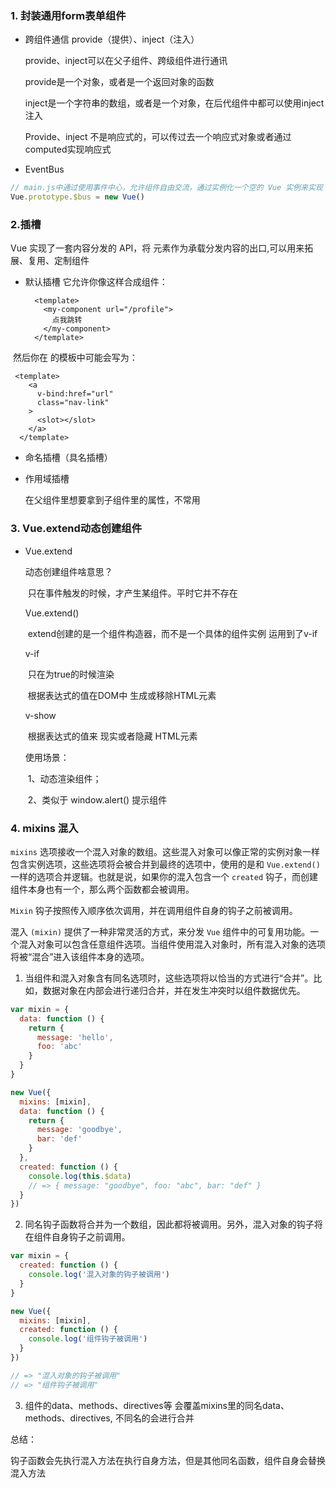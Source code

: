### 1. 封装通用form表单组件

- 跨组件通信 provide（提供）、inject（注入）

  provide、inject可以在父子组件、跨级组件进行通讯

  provide是一个对象，或者是一个返回对象的函数

  inject是一个字符串的数组，或者是一个对象，在后代组件中都可以使用inject注入

  Provide、inject 不是响应式的，可以传过去一个响应式对象或者通过computed实现响应式
- EventBus

```js
// main.js中通过使用事件中心，允许组件自由交流，通过实例化一个空的 Vue 实例来实现
Vue.prototype.$bus = new Vue()
```

### 2.插槽

Vue 实现了一套内容分发的 API，将 <slot> 元素作为承载分发内容的出口,可以用来拓展、复用、定制组件

- 默认插槽
  它允许你像这样合成组件：

  ```vue
    <template>
      <my-component url="/profile">
        点我跳转
      </my-component>
    </template>
  ```

​        然后你在 <my-component> 的模板中可能会写为：


  ```vue
   <template>
      <a
        v-bind:href="url"
        class="nav-link"
      >
        <slot></slot>
      </a>
    </template>
  ```
  - 命名插槽（具名插槽）

  - 作用域插槽 

    在父组件里想要拿到子组件里的属性，不常用


### 3. Vue.extend动态创建组件

- Vue.extend

  动态创建组件啥意思？

  ​		只在事件触发的时候，才产生某组件。平时它并不存在

  Vue.extend()

  ​		extend创建的是一个组件构造器，而不是一个具体的组件实例 运用到了v-if

  v-if	

  ​		只在为true的时候渲染

  ​		根据表达式的值在DOM中  生成或移除HTML元素

  v-show

  ​		根据表达式的值来 现实或者隐藏 HTML元素

  使用场景：

  ​		1、动态渲染组件；

  ​		2、类似于 window.alert() 提示组件



### 4. mixins 混入

`mixins` 选项接收一个混入对象的数组。这些混入对象可以像正常的实例对象一样包含实例选项，这些选项将会被合并到最终的选项中，使用的是和 `Vue.extend()` 一样的选项合并逻辑。也就是说，如果你的混入包含一个 `created` 钩子，而创建组件本身也有一个，那么两个函数都会被调用。

`Mixin` 钩子按照传入顺序依次调用，并在调用组件自身的钩子之前被调用。

混入 `(mixin)` 提供了一种非常灵活的方式，来分发 `Vue` 组件中的可复用功能。一个混入对象可以包含任意组件选项。当组件使用混入对象时，所有混入对象的选项将被“混合”进入该组件本身的选项。

1. 当组件和混入对象含有同名选项时，这些选项将以恰当的方式进行“合并”。比如，数据对象在内部会进行递归合并，并在发生冲突时以组件数据优先。
```js
var mixin = {
  data: function () {
    return {
      message: 'hello',
      foo: 'abc'
    }
  }
}

new Vue({
  mixins: [mixin],
  data: function () {
    return {
      message: 'goodbye',
      bar: 'def'
    }
  },
  created: function () {
    console.log(this.$data)
    // => { message: "goodbye", foo: "abc", bar: "def" }
  }
})
```

2. 同名钩子函数将合并为一个数组，因此都将被调用。另外，混入对象的钩子将在组件自身钩子之前调用。

```js
var mixin = {
  created: function () {
    console.log('混入对象的钩子被调用')
  }
}

new Vue({
  mixins: [mixin],
  created: function () {
    console.log('组件钩子被调用')
  }
})

// => "混入对象的钩子被调用"
// => "组件钩子被调用"

```

3. 组件的data、methods、directives等 会覆盖mixins里的同名data、methods、directives, 不同名的会进行合并



总结：

  钩子函数会先执行混入方法在执行自身方法，但是其他同名函数，组件自身会替换混入方法